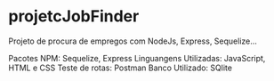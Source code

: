 # projetcJobFinder
Projeto de procura de empregos com NodeJs, Express, Sequelize...


Pacotes NPM: Sequelize, Express
Linguangens Utilizadas:  JavaScript, HTML e CSS
Teste de rotas: Postman
Banco Utilizado: SQlite
